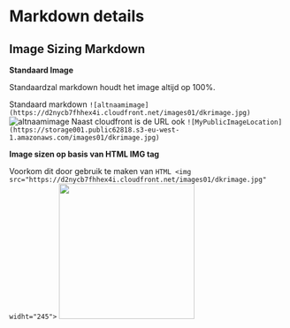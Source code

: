# Markdown details
## Image Sizing Markdown
**Standaard Image**

Standaardzal  markdown houdt het image altijd op 100%. 

Standaard markdown `![altnaamimage](https://d2nycb7fhhex4i.cloudfront.net/images01/dkrimage.jpg)`
![altnaamimage](https://d2nycb7fhhex4i.cloudfront.net/images01/dkrimage.jpg)
Naast cloudfront is de URL ook `![MyPublicImageLocation](https://storage001.public62818.s3-eu-west-1.amazonaws.com/images01/dkrimage.jpg)`

**Image sizen op basis van HTML IMG tag**

Voorkom dit door gebruik te maken van `HTML <img src="https://d2nycb7fhhex4i.cloudfront.net/images01/dkrimage.jpg" widht="245">`
<img src="https://d2nycb7fhhex4i.cloudfront.net/images01/dkrimage.jpg" width=245> 

<!--stackedit_data:
eyJoaXN0b3J5IjpbMTQ1OTA5ODMwMCw3MTY5OTI5MSwtMjA1MD
EyMjIzLDE2NjM0OTIwNzYsMTA0NjY4MTc3M119
-->